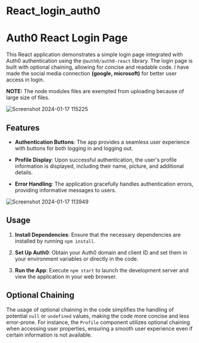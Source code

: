 # React_login_auth0
# Auth0 React Login Page

This React application demonstrates a simple login page integrated with Auth0 authentication using the `@auth0/auth0-react` library. The login page is built with optional chaining, allowing for concise and readable code. I have made the social media connection **(google, microsoft)** for better user access in login.

**NOTE:** The node modules files are exempted from uploading because of large size of files.

![Screenshot 2024-01-17 115225](https://github.com/isanthosh2004/React_login_auth0/assets/112749784/cb01bdd7-95dc-4e6b-b298-5f44b09a70a4)

## Features

- **Authentication Buttons**: The app provides a seamless user experience with buttons for both logging in and logging out.

- **Profile Display**: Upon successful authentication, the user's profile information is displayed, including their name, picture, and additional details.

- **Error Handling**: The application gracefully handles authentication errors, providing informative messages to users.
  
![Screenshot 2024-01-17 113949](https://github.com/isanthosh2004/React_login_auth0/assets/112749784/503ef02d-e3af-4d0b-8281-b72c05c19c02)

## Usage

1. **Install Dependencies**: Ensure that the necessary dependencies are installed by running `npm install`.

2. **Set Up Auth0**: Obtain your Auth0 domain and client ID and set them in your environment variables or directly in the code.

3. **Run the App**: Execute `npm start` to launch the development server and view the application in your web browser.

## Optional Chaining

The usage of optional chaining in the code simplifies the handling of potential `null` or `undefined` values, making the code more concise and less error-prone. For instance, the `Profile` component utilizes optional chaining when accessing user properties, ensuring a smooth user experience even if certain information is not available.


